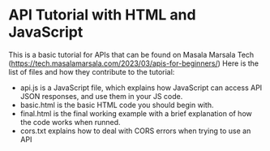 # API Tutorial with HTML and JavaScript
This is a basic tutorial for APIs that can be found on Masala Marsala Tech (https://tech.masalamarsala.com/2023/03/apis-for-beginners/)
Here is the list of files and how they contribute to the tutorial:
- api.js is a JavaScript file, which explains how JavaScript can access API JSON responses, and use them in your JS code.
- basic.html is the basic HTML code you should begin with.
- final.html is the final working example with a brief explanation of how the code works when runned. 
- cors.txt explains how to deal with CORS errors when trying to use an API

